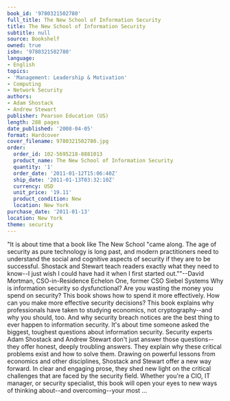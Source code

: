 ```yaml
---
book_id: '9780321502780'
full_title: The New School of Information Security
title: The New School of Information Security
subtitle: null
source: Bookshelf
owned: true
isbn: '9780321502780'
language:
- English
topics:
- 'Management: Leadership & Motivation'
- Computing
- Network Security
authors:
- Adam Shostack
- Andrew Stewart
publisher: Pearson Education (US)
length: 288 pages
date_published: '2008-04-05'
format: Hardcover
cover_filename: 9780321502780.jpg
order:
  order_id: 102-5695218-8881013
  product_name: The New School of Information Security
  quantity: '1'
  order_date: '2011-01-12T15:06:40Z'
  ship_date: '2011-01-13T03:32:10Z'
  currency: USD
  unit_price: '19.11'
  product_condition: New
  location: New York
purchase_date: '2011-01-13'
location: New York
theme: security
---
```

"It is about time that a book like The New School "came along. The age of security as pure technology is long past, and modern practitioners need to understand the social and cognitive aspects of security if they are to be successful. Shostack and Stewart teach readers exactly what they need to know--I just wish I could have had it when I first started out.""--David Mortman, CSO-in-Residence Echelon One, former CSO Siebel Systems Why is information security so dysfunctional? Are you wasting the money you spend on security? This book shows how to spend it more effectively. How can you make more effective security decisions? This book explains why professionals have taken to studying economics, not cryptography--and why you should, too. And why security breach notices are the best thing to ever happen to information security. It's about time someone asked the biggest, toughest questions about information security. Security experts Adam Shostack and Andrew Stewart don't just answer those questions--they offer honest, deeply troubling answers. They explain why these critical problems exist and how to solve them. Drawing on powerful lessons from economics and other disciplines, Shostack and Stewart offer a new way forward. In clear and engaging prose, they shed new light on the critical challenges that are faced by the security field. Whether you're a CIO, IT manager, or security specialist, this book will open your eyes to new ways of thinking about--and overcoming--your most ...
